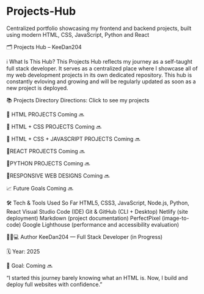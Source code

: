 # Projects-Hub
Centralized portfolio showcasing my frontend and backend projects, built using modern HTML, CSS, JavaScript, Python and React

🗂️ Projects Hub – KeeDan204

ℹ️ What Is This Hub?
This Projects Hub reflects my journey as a self-taught full stack developer. It serves as a centralized place where I showcase all of my web development projects in its own dedicated repository. This hub is constantly evloving and growing and will be regularly updated as soon as a new project is deployed.

📚 Projects Directory
Directions: Click to see my projects

📄 HTML PROJECTS
Coming 🔜
 

🎨 HTML + CSS PROJECTS
Coming 🔜
 

🚀 HTML + CSS + JAVASCRIPT PROJECTS
Coming 🔜


🧬REACT PROJECTS
Coming 🔜


🐍PYTHON PROJECTS
Coming 🔜


🦘RESPONSIVE WEB DESIGNS
Coming 🔜



📈 Future Goals
Coming 🔜

🛠️ Tech & Tools Used So Far
HTML5, CSS3, JavaScript, Node.js, Python, React
Visual Studio Code (IDE)
Git & GitHub (CLI + Desktop)
Netlify (site deployment)
Markdown (project documentation)
PerfectPixel (image-to-code)
Google Lighthouse (performance and accessibility evaluation)


👩🏾💻 Author
KeeDan204 — Full Stack Developer (in Progress)

🗓️ Year: 2025

🎯 Goal: Coming 🔜

“I started this journey barely knowing what an HTML is. Now, I build and deploy full websites with confidence.”
